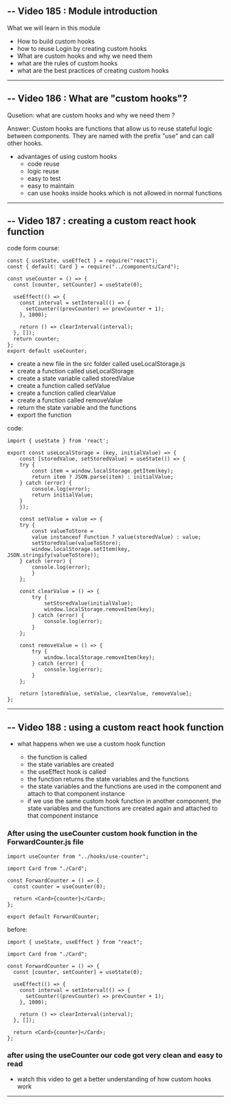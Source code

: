 ## -- Video 185 : Module introduction

What we will learn in this module

- How to build custom hooks
- how to reuse Login by creating custom hooks
- What are custom hooks and why we need them
- what are the rules of custom hooks
- what are the best practices of creating custom hooks

---

## -- Video 186 : What are "custom hooks"?

Qusetion: what are custom hooks and why we need them ?

Answer: Custom hooks are functions that allow us to reuse stateful logic between components. They are named with the prefix "use" and can call other hooks.

- advantages of using custom hooks
  - code reuse
  - logic reuse
  - easy to test
  - easy to maintain
  - can use hooks inside hooks which is not allowed in normal functions

---

## -- Video 187 : creating a custom react hook function

code form course:

```JSX
const { useState, useEffect } = require("react");
const { default: Card } = require("../components/Card");

const useCounter = () => {
  const [counter, setCounter] = useState(0);

  useEffect(() => {
    const interval = setInterval(() => {
      setCounter((prevCounter) => prevCounter + 1);
    }, 1000);

    return () => clearInterval(interval);
  }, []);
  return counter;
};
export default useCounter;

```

- create a new file in the src folder called useLocalStorage.js
- create a function called useLocalStorage
- create a state variable called storedValue
- create a function called setValue
- create a function called clearValue
- create a function called removeValue
- return the state variable and the functions
- export the function

code:

```JSX
import { useState } from 'react';

export const useLocalStorage = (key, initialValue) => {
    const [storedValue, setStoredValue] = useState(() => {
    try {
        const item = window.localStorage.getItem(key);
        return item ? JSON.parse(item) : initialValue;
    } catch (error) {
        console.log(error);
        return initialValue;
    }
    });

    const setValue = value => {
    try {
        const valueToStore =
        value instanceof Function ? value(storedValue) : value;
        setStoredValue(valueToStore);
        window.localStorage.setItem(key, JSON.stringify(valueToStore));
    } catch (error) {
        console.log(error);
        }
    };

    const clearValue = () => {
        try {
            setStoredValue(initialValue);
            window.localStorage.removeItem(key);
        } catch (error) {
            console.log(error);
        }
    };

    const removeValue = () => {
        try {
            window.localStorage.removeItem(key);
        } catch (error) {
            console.log(error);
        }
    };

    return [storedValue, setValue, clearValue, removeValue];
};

```

---

## -- Video 188 : using a custom react hook function

- what happens when we use a custom hook function

  - the function is called
  - the state variables are created
  - the useEffect hook is called
  - the function returns the state variables and the functions
  - the state variables and the functions are used in the component and attach to that component instance
  - if we use the same custom hook function in another component, the state variables and the functions are created again and attached to that component instance

### After using the useCounter custom hook function in the ForwardCounter.js file

```JSX
import useCounter from "../hooks/use-counter";

import Card from "./Card";

const ForwardCounter = () => {
  const counter = useCounter(0);

  return <Card>{counter}</Card>;
};

export default ForwardCounter;
```

before:

```JSX
import { useState, useEffect } from "react";

import Card from "./Card";

const ForwardCounter = () => {
  const [counter, setCounter] = useState(0);

  useEffect(() => {
    const interval = setInterval(() => {
      setCounter((prevCounter) => prevCounter + 1);
    }, 1000);

    return () => clearInterval(interval);
  }, []);

  return <Card>{counter}</Card>;
};
```

### after using the useCounter our code got very clean and easy to read

- watch this video to get a better understanding of how custom hooks work

---
